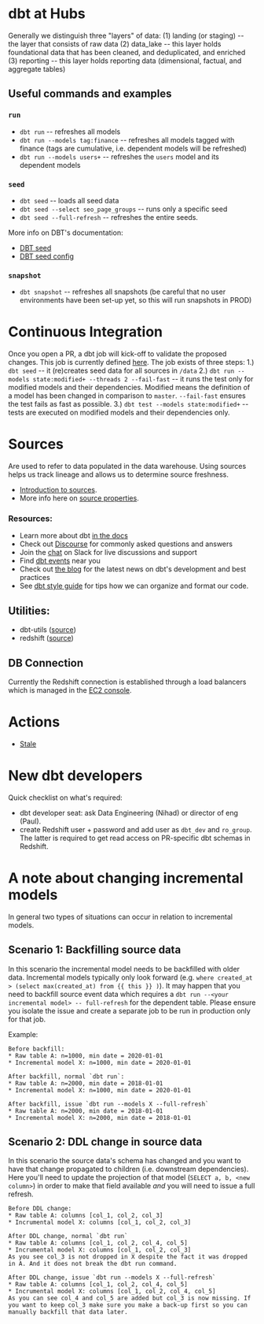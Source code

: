 # dbt at Hubs

Generally we distinguish three "layers" of data:
(1) landing (or staging) -- the layer that consists of raw data
(2) data_lake -- this layer holds foundational data that has been cleaned, and deduplicated, and enriched
(3) reporting -- this layer holds reporting data (dimensional, factual, and aggregate tables)

## Useful commands and examples

### `run`
- `dbt run` -- refreshes all models
- `dbt run --models tag:finance` -- refreshes all models tagged with finance (tags are cumulative, i.e. dependent models will be refreshed)
- `dbt run --models users+` -- refreshes the `users` model and its dependent models

### `seed`
- `dbt seed` -- loads all seed data
- `dbt seed --select seo_page_groups` -- runs only a specific seed
- `dbt seed --full-refresh` -- refreshes the entire seeds.

More info on DBT's documentation:
- [DBT seed](https://docs.getdbt.com/docs/building-a-dbt-project/seeds)
- [DBT seed config](https://docs.getdbt.com/reference/seed-configs)

### `snapshot`
- `dbt snapshot` -- refreshes all snapshots (be careful that no user environments have been set-up yet, so this will run snapshots in PROD)

# Continuous Integration
Once you open a PR, a dbt job will kick-off to validate the proposed changes. This job is currently defined [here](https://cloud.getdbt.com/#/accounts/12103/projects/19451/jobs/26919/). The job exists of three steps:
1.) `dbt seed` -- it (re)creates seed data for all sources in `/data`
2.) `dbt run --models state:modified+ --threads 2 --fail-fast` -- it runs the test only for modified models and their dependencies. Modified means the definition of a model has been changed in comparison to `master`. `--fail-fast` ensures the test fails as fast as possible.
3.) `dbt test --models state:modified+` -- tests are executed on modified models and their dependencies only.

# Sources
Are used to refer to data populated in the data warehouse. Using sources helps us track lineage and allows us to determine source freshness.
- [Introduction to sources](https://docs.getdbt.com/docs/building-a-dbt-project/using-sources).
- More info here on [source properties](https://docs.getdbt.com/reference/resource-properties/freshness).

### Resources:
- Learn more about dbt [in the docs](https://docs.getdbt.com/docs/introduction)
- Check out [Discourse](https://discourse.getdbt.com/) for commonly asked questions and answers
- Join the [chat](http://slack.getdbt.com/) on Slack for live discussions and support
- Find [dbt events](https://events.getdbt.com) near you
- Check out [the blog](https://blog.getdbt.com/) for the latest news on dbt's development and best practices
- See [dbt style guide](https://github.com/dbt-labs/corp/blob/master/dbt_style_guide.md) for tips how we can organize and format our code.

## Utilities:
- dbt-utils ([source](https://github.com/dbt-labs/dbt-utils))
- redshift ([source](https://github.com/dbt-labs/redshift))

## DB Connection
Currently the Redshift connection is established through a load balancers which is managed in the [EC2 console](https://eu-west-1.console.aws.amazon.com/ec2/v2/home?region=eu-west-1#LoadBalancers:sort=loadBalancerName).

# Actions
- [Stale](https://github.com/actions/stale)

# New dbt developers
Quick checklist on what's required:
- dbt developer seat: ask Data Engineering (Nihad) or director of eng (Paul).
- create Redshift user + password and add user as `dbt_dev` and `ro_group`. The latter is required to get read access on PR-specific dbt schemas in Redshift.

# A note about changing incremental models
In general two types of situations can occur in relation to incremental models.

## Scenario 1: Backfilling source data
In this scenario the incremental model needs to be backfilled with older data. Incremental models typically only look forward (e.g. `where created_at > (select max(created_at) from {{ this }} )`). It may happen that you need to backfill source event data which requires a `dbt run --<your incremental model> -- full-refresh` for the dependent table. Please ensure you isolate the issue and create a separate job to be run in production only for that job.

Example:
```
Before backfill: 
* Raw table A: n=1000, min date = 2020-01-01
* Incremental model X: n=1000, min date = 2020-01-01

After backfill, normal `dbt run`:
* Raw table A: n=2000, min date = 2018-01-01
* Incremental model X: n=1000, min date = 2020-01-01

After backfill, issue `dbt run --models X --full-refresh`
* Raw table A: n=2000, min date = 2018-01-01
* Incremental model X: n=2000, min date = 2018-01-01
```

## Scenario 2: DDL change in source data
In this scenario the source data's schema has changed and you want to have that change propagated to children (i.e. downstream dependencies). Here you'll need to update the projection of that model (`SELECT a, b, <new column>`) in order to make that field available _and_ you will need to issue a full refresh.

```
Before DDL change:
* Raw table A: columns [col_1, col_2, col_3]
* Incrumental model X: columns [col_1, col_2, col_3]

After DDL change, normal `dbt run`
* Raw table A: columns [col_1, col_2, col_4, col_5]
* Incrumental model X: columns [col_1, col_2, col_3]
As you see col_3 is not dropped in X despite the fact it was dropped in A. And it does not break the dbt run command.

After DDL change, issue `dbt run --models X --full-refresh`
* Raw table A: columns [col_1, col_2, col_4, col_5]
* Incrumental model X: columns [col_1, col_2, col_4, col_5]
As you can see col_4 and col_5 are added but col_3 is now missing. If you want to keep col_3 make sure you make a back-up first so you can manually backfill that data later.
```